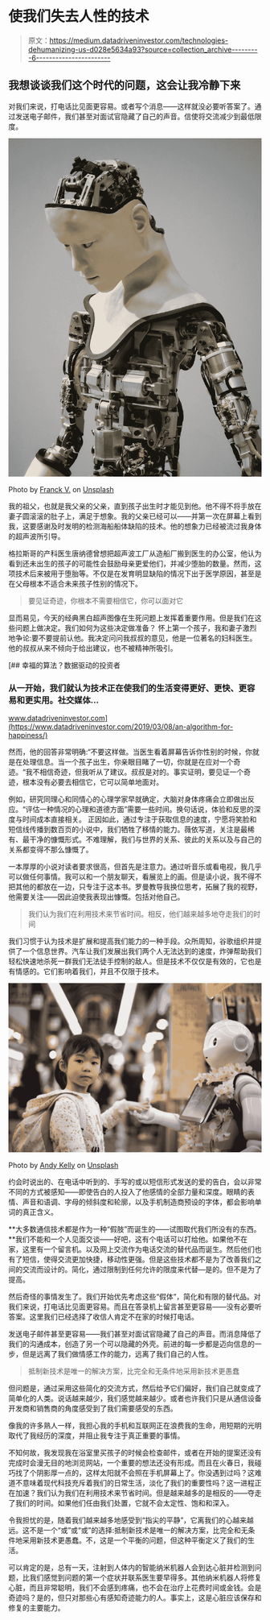 # 使我们失去人性的技术

> 原文：<https://medium.datadriveninvestor.com/technologies-dehumanizing-us-d028e5634a93?source=collection_archive---------6----------------------->

## 我想谈谈我们这个时代的问题，这会让我冷静下来

对我们来说，打电话比见面更容易。或者写个消息——这样就没必要听答案了。通过发送电子邮件，我们甚至对面试官隐藏了自己的声音。信使将交流减少到最低限度。

![](img/606400953880cffe8d4aa59c71284a24.png)

Photo by [Franck V.](https://unsplash.com/@franckinjapan?utm_source=unsplash&utm_medium=referral&utm_content=creditCopyText) on [Unsplash](https://unsplash.com/s/photos/robot?utm_source=unsplash&utm_medium=referral&utm_content=creditCopyText)

我的祖父，也就是我父亲的父亲，直到孩子出生时才能见到他。他不得不将手放在妻子圆滚滚的肚子上，满足于想象。我的父亲已经可以——并第一次在屏幕上看到我，这要感谢及时发明的检测海船船体缺陷的技术。他的想象力已经被流过我身体的超声波所引导。

格拉斯哥的产科医生唐纳德曾想把超声波工厂从造船厂搬到医生的办公室，他认为看到还未出生的孩子的可能性会鼓励母亲更爱他们，并减少堕胎的数量。然而，这项技术后来被用于堕胎等。不仅是在发育明显缺陷的情况下出于医学原因，甚至是在父母根本不适合未来孩子性别的情况下。

> 要见证奇迹，你根本不需要相信它，你可以面对它

显而易见，今天的经典黑白超声图像在生死问题上发挥着重要作用。但是我们在这些问题上做决定。我们如何为这些决定做准备？
怀上第一个孩子，我和妻子激烈地争论:要不要提前认他。我决定问问我叔叔的意见，他是一位著名的妇科医生。他的叔叔从来不倾向于给出建议，也不被精神所吸引。

[](https://www.datadriveninvestor.com/2019/03/08/an-algorithm-for-happiness/) [## 幸福的算法？数据驱动的投资者

### 从一开始，我们就认为技术正在使我们的生活变得更好、更快、更容易和更实用。社交媒体…

www.datadriveninvestor.com](https://www.datadriveninvestor.com/2019/03/08/an-algorithm-for-happiness/) 

然而，他的回答非常明确:“不要这样做。当医生看着屏幕告诉你性别的时候，你就是在处理信息。当一个孩子出生，你亲眼目睹了一切，你就是在应对一个奇迹。“我不相信奇迹，但我听从了建议。叔叔是对的。事实证明，要见证一个奇迹，根本没有必要去相信它，它可以简单地面对。

例如，研究同理心和同情心的心理学家早就确定，大脑对身体疼痛会立即做出反应。“评估一种情况的心理和道德方面”需要一些时间。换句话说，体验和反思的深度与时间成本直接相关。
正因如此，通过专注于获取信息的速度，宁愿将笑脸和短信线传播到数百页的小说中，我们牺牲了移情的能力。薇依写道，关注是最稀有、最干净的慷慨形式。不难理解，我们与世界的关系、彼此的关系以及与自己的关系都变得不那么慷慨了。

一本厚厚的小说对读者要求很高，但首先是注意力。通过听音乐或看电视，我几乎可以做任何事情。我可以和一个朋友聊天，看展览上的画。但是读小说，我不得不把其他的都放在一边，只专注于这本书。罗曼教导我换位思考，拓展了我的视野，他需要关注——因此迫使我表现出慷慨。包括对他自己。

> 我们认为我们在利用技术来节省时间。相反，他们越来越多地夺走我们的时间

我们习惯于认为技术是扩展和提高我们能力的一种手段。众所周知，谷歌组织并提供了一个信息世界。汽车让我们发展出我们两个人无法达到的速度，炸弹帮助我们轻松快速地杀死一群我们无法徒手控制的敌人。但是技术不仅仅是有效的，它也是有情感的。它们影响着我们，并且不仅限于技术。

![](img/a2d5a8bbd6bea75555d003d18e733c2e.png)

Photo by [Andy Kelly](https://unsplash.com/@askkell?utm_source=unsplash&utm_medium=referral&utm_content=creditCopyText) on [Unsplash](https://unsplash.com/s/photos/robot?utm_source=unsplash&utm_medium=referral&utm_content=creditCopyText)

约会时说出的、在电话中听到的、手写的或以短信形式发送的爱的告白，会以非常不同的方式被感知——即使告白的人投入了他感情的全部力量和深度。眼睛的表情、声音和语调、字母的倾斜度和轮廓，以及手机制造商预设的字体，都会影响单词的真正含义。

**大多数通信技术都是作为一种“假肢”而诞生的——试图取代我们所没有的东西。**我们不能和一个人见面交谈——好吧，这有个电话可以打给他。如果他不在家，这里有一个留言机。以及网上交流作为电话交流的替代品而诞生。然后他们也有了短信，使得交流更加快捷，移动性更强。但是这些技术都不是为了改善我们之间的交流而设计的。简化，通过限制到任何允许的限度来代替—是的。但不是为了提高。

然后奇怪的事情发生了。我们开始优先考虑这些“假体”，简化和有限的替代品。对我们来说，打电话比见面更容易。而且在答录机上留言甚至更容易——没有必要听答案。这里我们已经选择了收信人肯定不在家的时候打电话。

发送电子邮件甚至更容易——我们甚至对面试官隐藏了自己的声音。而消息降低了我们的沟通成本，创造了另一个可以隐藏的外壳。前进的每一步都是迈向信息的一步，但是远离了我们做情感工作的能力，远离了我们自己的人性。

> 抵制新技术是唯一的解决方案，比完全和无条件地采用新技术更愚蠢

但问题是，通过采用这些简化的交流方式，然后给予它们偏好，我们自己就变成了简单化的人类。说话越来越少，我们感觉越来越少。或者也许我们只是从通信设备开发商和销售商的角度感受到了我们需要感受的东西。

像我的许多熟人一样，我担心我的手机和互联网正在浪费我的生命，用短期的光明取代了我经历的深度，并阻止我专注于真正重要的事情。

不知何故，我发现我在浴室里买孩子的时候会检查邮件，或者在开始的提案还没有完成时会漫无目的地浏览网站，一个重要的想法还没有形成。而且在火春日，我碰巧找了个阴影厚一点的，这样太阳就不会照在手机屏幕上了。你没遇到过吗？这难道不意味着现代科技充斥着我们的日常生活，淡化了我们的重要性吗？这一进程正在加速？我们认为我们在利用技术来节省时间。但是越来越多的是相反的——夺走了我们的时间。如果他们任由我们处置，它就不会太定性、饱和和深入。

令我担忧的是，随着我们越来越多地感受到“指尖的平静”，它离我们的心越来越远。这不是一个“或”或“或”的选择:抵制新技术是唯一的解决方案，比完全和无条件地采用新技术更愚蠢。不，这是一个平衡的问题，但这种平衡定义了我们的生活。

可以肯定的是，总有一天，注射到人体内的智能纳米机器人会到达心脏并检测到问题，比我们感觉到问题的第一个症状并联系医生要早得多。其他纳米机器人将修复心脏，而且非常聪明，我们不会感到疼痛，也不会在治疗上花费时间或金钱。会是奇迹吗？是的，但只对那些心有感知奇迹能力的人。事实上，这是心脏应该保存和修复的主要能力。